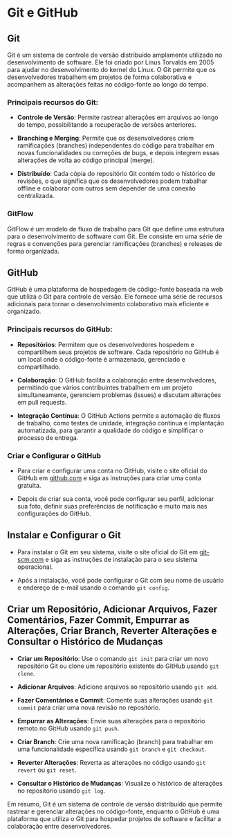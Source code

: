 # Git e GitHub

## Git

Git é um sistema de controle de versão distribuído amplamente utilizado no desenvolvimento de software. Ele foi criado por Linus Torvalds em 2005 para ajudar no desenvolvimento do kernel do Linux. O Git permite que os desenvolvedores trabalhem em projetos de forma colaborativa e acompanhem as alterações feitas no código-fonte ao longo do tempo.

### Principais recursos do Git:

- **Controle de Versão**: Permite rastrear alterações em arquivos ao longo do tempo, possibilitando a recuperação de versões anteriores.
  
- **Branching e Merging**: Permite que os desenvolvedores criem ramificações (branches) independentes do código para trabalhar em novas funcionalidades ou correções de bugs, e depois integrem essas alterações de volta ao código principal (merge).

- **Distribuído**: Cada cópia do repositório Git contém todo o histórico de revisões, o que significa que os desenvolvedores podem trabalhar offline e colaborar com outros sem depender de uma conexão centralizada.

### GitFlow

GitFlow é um modelo de fluxo de trabalho para Git que define uma estrutura para o desenvolvimento de software com Git. Ele consiste em uma série de regras e convenções para gerenciar ramificações (branches) e releases de forma organizada.

## GitHub

GitHub é uma plataforma de hospedagem de código-fonte baseada na web que utiliza o Git para controle de versão. Ele fornece uma série de recursos adicionais para tornar o desenvolvimento colaborativo mais eficiente e organizado.

### Principais recursos do GitHub:

- **Repositórios**: Permitem que os desenvolvedores hospedem e compartilhem seus projetos de software. Cada repositório no GitHub é um local onde o código-fonte é armazenado, gerenciado e compartilhado.

- **Colaboração**: O GitHub facilita a colaboração entre desenvolvedores, permitindo que vários contribuintes trabalhem em um projeto simultaneamente, gerenciem problemas (issues) e discutam alterações em pull requests.

- **Integração Contínua**: O GitHub Actions permite a automação de fluxos de trabalho, como testes de unidade, integração contínua e implantação automatizada, para garantir a qualidade do código e simplificar o processo de entrega.

### Criar e Configurar o GitHub

- Para criar e configurar uma conta no GitHub, visite o site oficial do GitHub em [github.com](https://github.com/) e siga as instruções para criar uma conta gratuita.
  
- Depois de criar sua conta, você pode configurar seu perfil, adicionar sua foto, definir suas preferências de notificação e muito mais nas configurações do GitHub.

## Instalar e Configurar o Git

- Para instalar o Git em seu sistema, visite o site oficial do Git em [git-scm.com](https://git-scm.com/) e siga as instruções de instalação para o seu sistema operacional.
  
- Após a instalação, você pode configurar o Git com seu nome de usuário e endereço de e-mail usando o comando `git config`.

## Criar um Repositório, Adicionar Arquivos, Fazer Comentários, Fazer Commit, Empurrar as Alterações, Criar Branch, Reverter Alterações e Consultar o Histórico de Mudanças

- **Criar um Repositório**: Use o comando `git init` para criar um novo repositório Git ou clone um repositório existente do GitHub usando `git clone`.
  
- **Adicionar Arquivos**: Adicione arquivos ao repositório usando `git add`.

- **Fazer Comentários e Commit**: Comente suas alterações usando `git commit` para criar uma nova revisão no repositório.

- **Empurrar as Alterações**: Envie suas alterações para o repositório remoto no GitHub usando `git push`.

- **Criar Branch**: Crie uma nova ramificação (branch) para trabalhar em uma funcionalidade específica usando `git branch` e `git checkout`.

- **Reverter Alterações**: Reverta as alterações no código usando `git revert` ou `git reset`.

- **Consultar o Histórico de Mudanças**: Visualize o histórico de alterações no repositório usando `git log`.

Em resumo, Git é um sistema de controle de versão distribuído que permite rastrear e gerenciar alterações no código-fonte, enquanto o GitHub é uma plataforma que utiliza o Git para hospedar projetos de software e facilitar a colaboração entre desenvolvedores.
